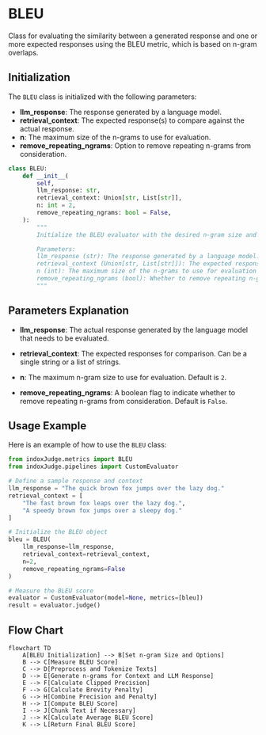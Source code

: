 # BLEU

Class for evaluating the similarity between a generated response and one or more expected responses using the BLEU metric, which is based on n-gram overlaps.

## Initialization

The `BLEU` class is initialized with the following parameters:

- **llm_response**: The response generated by a language model.
- **retrieval_context**: The expected response(s) to compare against the actual response.
- **n**: The maximum size of the n-grams to use for evaluation.
- **remove_repeating_ngrams**: Option to remove repeating n-grams from consideration.

```python
class BLEU:
    def __init__(
        self,
        llm_response: str,
        retrieval_context: Union[str, List[str]],
        n: int = 2,
        remove_repeating_ngrams: bool = False,
    ):
        """
        Initialize the BLEU evaluator with the desired n-gram size and option to remove repeating n-grams.

        Parameters:
        llm_response (str): The response generated by a language model.
        retrieval_context (Union[str, List[str]]): The expected response(s) to compare against the actual response.
        n (int): The maximum size of the n-grams to use for evaluation (default is 2).
        remove_repeating_ngrams (bool): Whether to remove repeating n-grams (default is False).
        """
```

## Parameters Explanation

- **llm_response**: The actual response generated by the language model that needs to be evaluated.

- **retrieval_context**: The expected responses for comparison. Can be a single string or a list of strings.

- **n**: The maximum n-gram size to use for evaluation. Default is `2`.

- **remove_repeating_ngrams**: A boolean flag to indicate whether to remove repeating n-grams from consideration. Default is `False`.

## Usage Example

Here is an example of how to use the `BLEU` class:

```python
from indoxJudge.metrics import BLEU
from indoxJudge.pipelines import CustomEvaluator

# Define a sample response and context
llm_response = "The quick brown fox jumps over the lazy dog."
retrieval_context = [
    "The fast brown fox leaps over the lazy dog.",
    "A speedy brown fox jumps over a sleepy dog."
]

# Initialize the BLEU object
bleu = BLEU(
    llm_response=llm_response,
    retrieval_context=retrieval_context,
    n=2,
    remove_repeating_ngrams=False
)

# Measure the BLEU score
evaluator = CustomEvaluator(model=None, metrics=[bleu])
result = evaluator.judge()
```

## Flow Chart

```mermaid
flowchart TD
    A[BLEU Initialization] --> B[Set n-gram Size and Options]
    B --> C[Measure BLEU Score]
    C --> D[Preprocess and Tokenize Texts]
    D --> E[Generate n-grams for Context and LLM Response]
    E --> F[Calculate Clipped Precision]
    F --> G[Calculate Brevity Penalty]
    G --> H[Combine Precision and Penalty]
    H --> I[Compute BLEU Score]
    I --> J[Chunk Text if Necessary]
    J --> K[Calculate Average BLEU Score]
    K --> L[Return Final BLEU Score]

```
